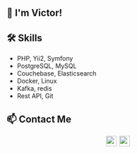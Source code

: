 ## 👋 I'm Victor!

## 🛠 Skills
- PHP, Yii2, Symfony  
- PostgreSQL, MySQL
- Couchebase, Elasticsearch
- Docker, Linux
- Kafka, redis
- Rest API, Git

## 📫 Contact Me
<div style="display: flex; gap: 6px; width:100%;justify-content: center;">
<a href="https://vk.com/victor_belyakov" target="_blank"><img 
style="width: 24px" src="https://upload.wikimedia.org/wikipedia/commons/thumb/f/f3/VK_Compact_Logo_%282021-present%29.svg/48px-VK_Compact_Logo_%282021-present%29.svg.png"/></a>
<a href="https://t.me/Victor_Belyakovv" target="_blank"><img 
style="width: 24px" src="https://upload.wikimedia.org/wikipedia/commons/thumb/8/83/Telegram_2019_Logo.svg/512px-Telegram_2019_Logo.svg.png"/></a>
</div>
